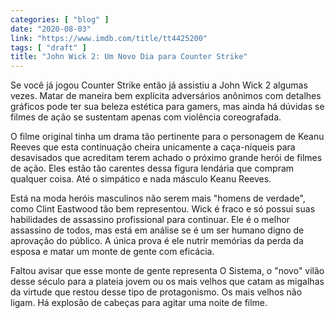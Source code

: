 ```yaml
---
categories: [ "blog" ]
date: "2020-08-03"
link: "https://www.imdb.com/title/tt4425200"
tags: [ "draft" ]
title: "John Wick 2: Um Novo Dia para Counter Strike"
---
```

Se você já jogou Counter Strike então já assistiu a John Wick 2 algumas vezes. Matar de maneira bem explícita adversários anônimos com detalhes gráficos pode ter sua beleza estética para gamers, mas ainda há dúvidas se filmes de ação se sustentam apenas com violência coreografada.

O filme original tinha um drama tão pertinente para o personagem de Keanu Reeves que esta continuação cheira unicamente a caça-níqueis para desavisados que acreditam terem achado o próximo grande herói de filmes de ação. Eles estão tão carentes dessa figura lendária que compram qualquer coisa. Até o simpático e nada másculo Keanu Reeves.

Está na moda heróis masculinos não serem mais "homens de verdade", como  Clint Eastwood tão bem representou. Wick é fraco e só possui suas habilidades de assassino profissional para continuar. Ele é o melhor assassino de todos, mas está em análise se é um ser humano digno de aprovação do público. A única prova é ele nutrir memórias da perda da esposa e matar um monte de gente com eficácia.

Faltou avisar que esse monte de gente representa O Sistema, o "novo" vilão desse século para a plateia jovem ou os mais velhos que catam as migalhas da virtude que restou desse tipo de protagonismo. Os mais velhos não ligam. Há explosão de cabeças para agitar uma noite de filme.
